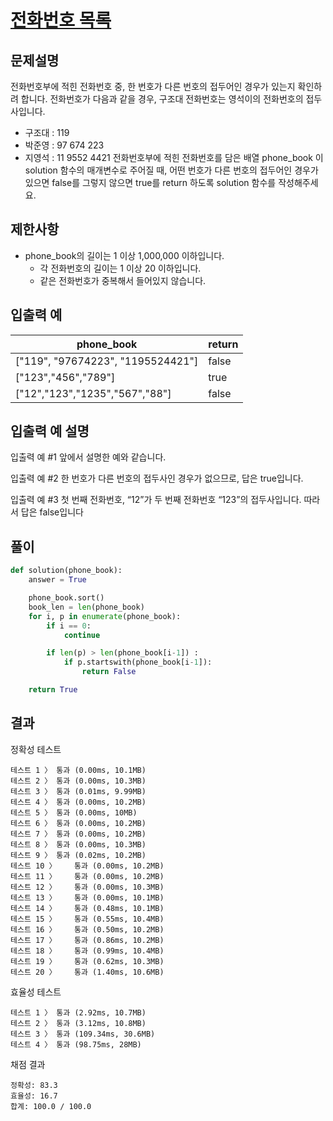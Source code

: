 # [전화번호 목록][link]

## 문제설명
전화번호부에 적힌 전화번호 중, 한 번호가 다른 번호의 접두어인 경우가 있는지 확인하려 합니다.
전화번호가 다음과 같을 경우, 구조대 전화번호는 영석이의 전화번호의 접두사입니다.

- 구조대 : 119
- 박준영 : 97 674 223
- 지영석 : 11 9552 4421
전화번호부에 적힌 전화번호를 담은 배열 phone_book 이 solution 함수의 매개변수로 주어질 때, 어떤 번호가 다른 번호의 접두어인 경우가 있으면 false를 그렇지 않으면 true를 return 하도록 solution 함수를 작성해주세요.

## 제한사항
- phone_book의 길이는 1 이상 1,000,000 이하입니다.
  - 각 전화번호의 길이는 1 이상 20 이하입니다.
  - 같은 전화번호가 중복해서 들어있지 않습니다.

## 입출력 예
<table class="table">
        <thead><tr>
<th>phone_book</th>
<th>return</th>
</tr>
</thead>
        <tbody><tr>
<td>["119", "97674223", "1195524421"]</td>
<td>false</td>
</tr>
<tr>
<td>["123","456","789"]</td>
<td>true</td>
</tr>
<tr>
<td>["12","123","1235","567","88"]</td>
<td>false</td>
</tr>
</tbody>
      </table>

## 입출력 예 설명
입출력 예 #1
앞에서 설명한 예와 같습니다.

입출력 예 #2
한 번호가 다른 번호의 접두사인 경우가 없으므로, 답은 true입니다.

입출력 예 #3
첫 번째 전화번호, “12”가 두 번째 전화번호 “123”의 접두사입니다. 따라서 답은 false입니다

## 풀이
```python
def solution(phone_book):
    answer = True

    phone_book.sort()
    book_len = len(phone_book)
    for i, p in enumerate(phone_book):
        if i == 0:
            continue

        if len(p) > len(phone_book[i-1]) :
            if p.startswith(phone_book[i-1]):
                return False

    return True
```

## 결과
정확성  테스트
```
테스트 1 〉	통과 (0.00ms, 10.1MB)
테스트 2 〉	통과 (0.00ms, 10.3MB)
테스트 3 〉	통과 (0.01ms, 9.99MB)
테스트 4 〉	통과 (0.00ms, 10.2MB)
테스트 5 〉	통과 (0.00ms, 10MB)
테스트 6 〉	통과 (0.00ms, 10.2MB)
테스트 7 〉	통과 (0.00ms, 10.2MB)
테스트 8 〉	통과 (0.00ms, 10.3MB)
테스트 9 〉	통과 (0.02ms, 10.2MB)
테스트 10 〉	통과 (0.00ms, 10.2MB)
테스트 11 〉	통과 (0.00ms, 10.2MB)
테스트 12 〉	통과 (0.00ms, 10.3MB)
테스트 13 〉	통과 (0.00ms, 10.1MB)
테스트 14 〉	통과 (0.48ms, 10.1MB)
테스트 15 〉	통과 (0.55ms, 10.4MB)
테스트 16 〉	통과 (0.50ms, 10.2MB)
테스트 17 〉	통과 (0.86ms, 10.2MB)
테스트 18 〉	통과 (0.99ms, 10.4MB)
테스트 19 〉	통과 (0.62ms, 10.3MB)
테스트 20 〉	통과 (1.40ms, 10.6MB)
```
효율성 테스트
```
테스트 1 〉	통과 (2.92ms, 10.7MB)
테스트 2 〉	통과 (3.12ms, 10.8MB)
테스트 3 〉	통과 (109.34ms, 30.6MB)
테스트 4 〉	통과 (98.75ms, 28MB)
```
채점 결과
```
정확성: 83.3
효율성: 16.7
합계: 100.0 / 100.0
```
[link]:https://programmers.co.kr/learn/courses/30/lessons/42577
